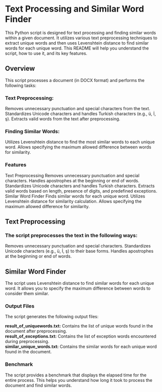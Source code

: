 # Text Processing and Similar Word Finder
This Python script is designed for text processing and finding similar words within a given document. It utilizes various text preprocessing techniques to extract unique words and then uses Levenshtein distance to find similar words for each unique word. This README will help you understand the script, how to use it, and its key features.

## Overview
This script processes a document (in DOCX format) and performs the following tasks:

### Text Preprocessing:

Removes unnecessary punctuation and special characters from the text.
Standardizes Unicode characters and handles Turkish characters (e.g., ü, İ, ş).
Extracts valid words from the text after preprocessing.

### Finding Similar Words:

Utilizes Levenshtein distance to find the most similar words to each unique word.
Allows specifying the maximum allowed difference between words for similarity.

### Features
Text Preprocessing
Removes unnecessary punctuation and special characters.
Handles apostrophes at the beginning or end of words.
Standardizes Unicode characters and handles Turkish characters.
Extracts valid words based on length, presence of digits, and predefined exceptions.
Similar Word Finder
Finds similar words for each unique word.
Utilizes Levenshtein distance for similarity calculation.
Allows specifying the maximum allowed difference for similarity.

## Text Preprocessing

### The script preprocesses the text in the following ways:

Removes unnecessary punctuation and special characters.
Standardizes Unicode characters (e.g., ü, İ, ş) to their base forms.
Handles apostrophes at the beginning or end of words.

## Similar Word Finder
The script uses Levenshtein distance to find similar words for each unique word. It allows you to specify the maximum difference between words to consider them similar.

### Output Files
The script generates the following output files: <br />

**result_of_uniquewords.txt:** Contains the list of unique words found in the document after preprocessing. <br />
**result_of_exceptions.txt:** Contains the list of exception words encountered during preprocessing. <br />
**similar_unique_words.txt:** Contains the similar words for each unique word found in the document. <br />

### Benchmark
The script provides a benchmark that displays the elapsed time for the entire process. This helps you understand how long it took to process the document and find similar words.
